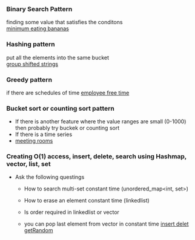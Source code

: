 
### Binary Search Pattern  
finding some value that satisfies the conditons     
[minimum eating bananas](https://leetcode.com/problems/minimum-add-to-make-parentheses-valid/)

### Hashing pattern
put all the elements into the same bucket        
[group shifted strings](https://leetcode.com/problems/group-shifted-strings/)  

### Greedy pattern    
if there are schedules of time 
[employee free time](https://leetcode.com/problems/employee-free-time/)     

### Bucket sort or counting sort pattern  

* If there is another feature where the value ranges are small (0-1000) then probably try buckek or counting sort     
* If there is a time series
*  [meeting rooms](https://leetcode.com/problems/meeting-rooms-ii/)      

### Creating O(1) access, insert, delete, search using Hashmap, vector, list, set    
* Ask the following questings
 
   * How to search multi-set constant time (unordered_map<int, set<int>>)
  
  * How to erase an element constant time (linkedlist)
  * Is order required in linkedlist or vector
  * you can pop last element from vector in constant time
  [insert delet getRandom](https://leetcode.com/problems/insert-delete-getrandom-o1-duplicates-allowed/)
 

